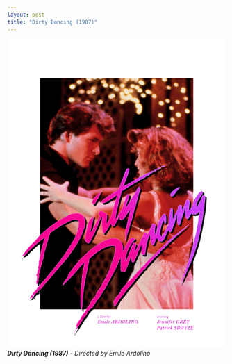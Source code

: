 ```yaml
---
layout: post
title: "Dirty Dancing (1987)"
---
```


!["Dirty Dancing (1987) Poster"](/assets/posters/dirty-dancing.png)
_**Dirty Dancing (1987)** - Directed by Emile Ardolino_